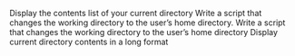 Display the contents list of your current directory
Write a script that changes the working directory to the user’s home directory.
Write a script that changes the working directory to the user’s home directory
Display current directory contents in a long format
